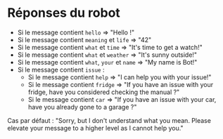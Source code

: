 # Réponses du robot

 - Si le message contient `hello` => "Hello !"
 - Si le message contient `meaning` et `life` => "42"
 - Si le message contient `what` et `time` => "It's time to get a watch!"
 - Si le message contient `what` et `weather` => "It's sunny outside!"
 - Si le message contient `what`, `your` et `name` => "My name is Bot!"
 - Si le message contient `issue` :
   - Si le message contient `help` => "I can help you with your issue!"
   - Si le message contient `fridge` => "If you have an issue with your fridge, have you considered checking the manual ?"
   - Si le message contient `car` => "If you have an issue with your car, have you already gone to a garage ?"

Cas par défaut : "Sorry, but I don't understand what you mean. Please elevate your message to a higher level as I cannot help you."
 